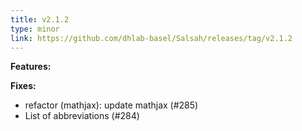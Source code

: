```yaml
---
title: v2.1.2
type: minor
link: https://github.com/dhlab-basel/Salsah/releases/tag/v2.1.2
---
```


**Features:**


**Fixes:**
- refactor (mathjax): update mathjax (#285)
- List of abbreviations (#284)